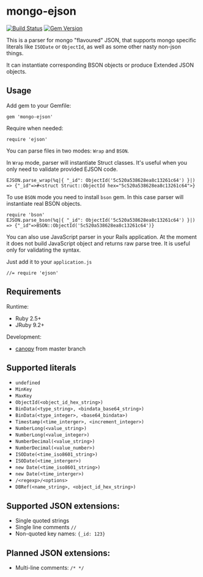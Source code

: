 # mongo-ejson

[![Build Status](https://travis-ci.org/db-ai/mongo-ejson.svg?branch=master)](https://travis-ci.org/db-ai/mongo-ejson) [![Gem Version](https://badge.fury.io/rb/mongo-ejson.svg)](https://badge.fury.io/rb/mongo-ejson)

This is a parser for mongo "flavoured" JSON, that supports mongo specific literals like `ISODate` or `ObjectId`, as well as some other nasty non-json things.

It can instantiate corresponding BSON objects or produce Extended JSON objects.

## Usage

Add gem to your Gemfile:

    gem 'mongo-ejson'

Require when needed:

    require 'ejson'

You can parse files in two modes: `Wrap` and `BSON`.

In `Wrap` mode, parser will instantiate Struct classes. It's useful when you
only need to validate provided EJSON code.

    EJSON.parse_wrap(%q|{ "_id": ObjectId('5c520a538628ea8c13261c64') }|)
    => {"_id"=>#<struct Struct::ObjectId hex="5c520a538628ea8c13261c64">}

To use `BSON` mode you need to install `bson` gem. In this case parser will
instantiate real BSON objects.

    require 'bson'
    EJSON.parse_bson(%q|{ "_id": ObjectId('5c520a538628ea8c13261c64') }|)
    => {"_id"=>BSON::ObjectId('5c520a538628ea8c13261c64')}

You can also use JavaScript parser in your Rails application. At the moment it
does not build JavaScript object and returns raw parse tree. It is useful only
for validating the syntax.

Just add it to your `application.js`

    //= require 'ejson'

## Requirements

Runtime:

- Ruby 2.5+
- JRuby 9.2+

Development:

- [canopy](https://github.com/jcoglan/canopy) from master branch

## Supported literals

- `undefined`
- `MinKey`
- `MaxKey`
- `ObjectId(<object_id_hex_string>)`
- `BinData(<type_string>, <bindata_base64_string>)`
- `BinData(<type_integer>, <base64_bindata>)`
- `Timestamp(<time_interger>, <increment_integer>)`
- `NumberLong(<value_string>)`
- `NumberLong(<value_integer>)`
- `NumberDecimal(<value_string>)`
- `NumberDecimal(<value_number>)`
- `ISODate(<time_iso8601_string>)`
- `ISODate(<time_interger>)`
- `new Date(<time_iso8601_string>)`
- `new Date(<time_interger>)`
- `/<regexp>/<options>`
- `DBRef(<name_string>, <object_id_hex_string>)`

## Supported JSON extensions:

- Single quoted strings
- Single line comments `//`
- Non-quoted key names: `{_id: 123}`

## Planned JSON extensions:

- Multi-line comments: `/* */`

